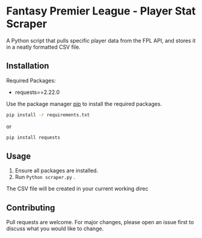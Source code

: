 # Fantasy Premier League - Player Stat Scraper

A Python script that pulls specific player data from the FPL API, and stores it in a neatly formatted CSV file.

## Installation

Required Packages:
* requests==2.22.0

Use the package manager [pip](https://pip.pypa.io/en/stable/) to install the required packages.

```bash
pip install -r requirements.txt
```
or 
```bash
pip install requests
```

## Usage

1) Ensure all packages are installed.
2) Run `Python scraper.py` .

The CSV file will be created in your current working direc

## Contributing
Pull requests are welcome. For major changes, please open an issue first to discuss what you would like to change.
